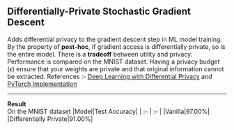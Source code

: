 ## Differentially-Private Stochastic Gradient Descent
Adds differential privacy to the gradient descent step in ML model training. By the property of **post-hoc**, if gradient access is differentially private, so is the entire model. There is a **tradeoff** between utility and privacy. Performance is compared on the MNIST dataset. Having a privacy budget ($\epsilon$) ensure that your weights are private and that original information cannot be extracted. References :- [Deep Learning with Differential Privacy](https://arxiv.org/pdf/1607.00133) and [PyTorch Implementation](https://medium.com/pytorch/differential-privacy-series-part-1-dp-sgd-algorithm-explained-12512c3959a3)

---
**Result**   
On the MNIST dataset
|Model|Test Accuracy|
| :- | :- |
|Vanilla|97.00%|
|Differentially Private|91.00%|
